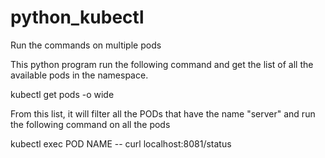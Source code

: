 # python_kubectl
Run the commands on multiple pods

This python program run the following command and get the list of all the available pods in the namespace.

kubectl get pods -o wide

From this list, it will filter all the PODs that have the name "server" and run the following command on all the pods

kubectl exec POD NAME -- curl localhost:8081/status

